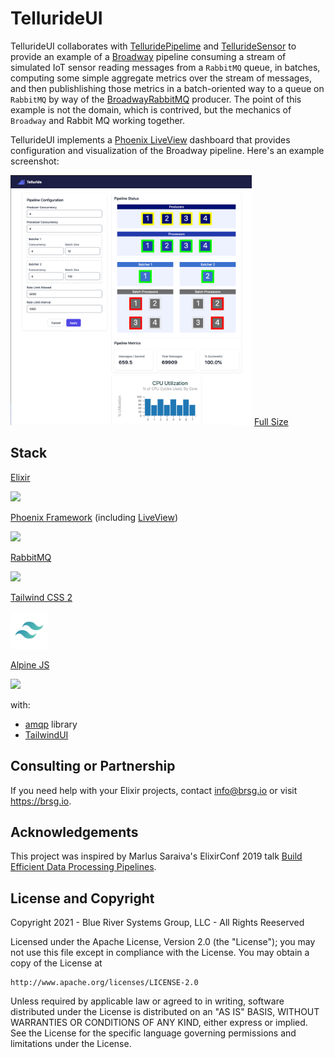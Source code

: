 # TellurideUI

TellurideUI collaborates with [TelluridePipelime](https://github.com/brsg/telluride_pipeline) and [TellurideSensor](https://github.com/brsg/telluride_sensor) to provide an example of a [Broadway](https://github.com/dashbitco/broadway) pipeline consuming a stream of simulated IoT sensor reading messages from a `RabbitMQ` queue, in batches, computing some simple aggregate metrics over the stream of messages, and then publishlishing those metrics in a batch-oriented way to a queue on `RabbitMQ` by way of the [BroadwayRabbitMQ](https://github.com/dashbitco/broadway_rabbitmq) producer.  The point of this example is not the domain, which is contrived, but the mechanics of `Broadway` and Rabbit MQ working together.

TellurideUI implements a [Phoenix LiveView](https://github.com/phoenixframework/phoenix_live_view) dashboard that provides configuration and visualization of the Broadway pipeline. Here's an example screenshot:

<img src="assets/static/images/screenshot.png" height="400" />
<a href="assets/static/images/screenshot.png" target="_blank">Full Size</a>


## Stack

[Elixir](https://elixir-lang.org/)

<img src="https://elixir-lang.org/images/logo/logo.png" height="60" />

[Phoenix Framework](https://www.phoenixframework.org/) (including [LiveView](https://github.com/phoenixframework/phoenix_live_view))

<img src="https://hexdocs.pm/phoenix/assets/logo.png" height="60" />

[RabbitMQ](https://www.rabbitmq.com/)

<img src="https://avatars.githubusercontent.com/u/96669?s=200&v=4" height="60" />

[Tailwind CSS 2](https://tailwindcss.com/)

<img src="https://raw.githubusercontent.com/github/explore/882462b8ecc337fd9c9b2572bc463a1cbc88fb6a/topics/tailwind/tailwind.png" height="60" />

[Alpine JS](https://github.com/alpinejs)

<img src="https://avatars.githubusercontent.com/u/59030169?s=200&v=4" height="60" />

with:
* [amqp](https://github.com/pma/amqp) library
* [TailwindUI](https://tailwindui.com)

## Consulting or Partnership

If you need help with your Elixir projects, contact <info@brsg.io> or visit <https://brsg.io>.

## Acknowledgements

This project was inspired by Marlus Saraiva's ElixirConf 2019 talk [Build Efficient Data Processing Pipelines](https://youtu.be/tPu-P97-cbE).


## License and Copyright

Copyright 2021 - Blue River Systems Group, LLC - All Rights Reeserved

Licensed under the Apache License, Version 2.0 (the "License");
you may not use this file except in compliance with the License.
You may obtain a copy of the License at

    http://www.apache.org/licenses/LICENSE-2.0

Unless required by applicable law or agreed to in writing, software
distributed under the License is distributed on an "AS IS" BASIS,
WITHOUT WARRANTIES OR CONDITIONS OF ANY KIND, either express or implied.
See the License for the specific language governing permissions and
limitations under the License.
